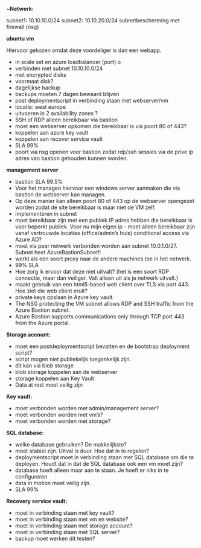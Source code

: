 ~**Netwerk:**  

subnet1: 10.10.10.0/24
subnet2: 10.10.20.0/24
subnetbescherming met firewall (nsg)


**ubuntu vm**

Hiervoor gekozen omdat deze voordeliger is dan een webapp. 
- in scale set en azure loadbalancer (port) o
- verbinden met subnet 10.10.10.0/24
- met encrypted disks
- voormaat disk?
- dagelijkse backup
- backups moeten 7 dagen bewaard blijven
- post deploymentscript in verbinding staan met webserver/vm
- locatie: west europe
- uitvoeren in 2 availability zones ?
- SSH of RDP alleen bereikbaar via bastion
- moet een webserver opkomen die bereikbaar is via poort 80 of 443?
- koppelen aan azure key vault
- koppelen aan recover service vault
- SLA 99%
- poort via nsg openen voor bastion zodat rdp/ssh sessies via de prive ip adres van bastion gehouden kunnen worden.

**management server**

- bastion SLA 99.5%
- Voor het managen hiervoor een windows server aanmaken die via bastion de webserver kan managen.
- Op deze manier kan alleen poort 80 of 443 op de webserver opengezet worden zodat de site bereikbaar is maar niet de VM zelf.
- implementeren in subnet
- moet bereikbaar zijn met een publiek IP adres hebben die bereikbaar is voor beperkt publiek. Voor nu mijn eigen ip - moet alleen bereikbaar zijn vanaf vertrouwde locaties (office/admin’s huis) conditional access via Azure AD?
- moet via peer netwerk verbonden worden aan subnet 10.0.1.0/27. Subnet heet AzureBastionSubnet!!
- werkt als een soort proxy naar de andere machines toe in het netwerk. 
- 99% SLA
- Hoe zorg ik ervoor dat deze niet uitvalt? (het is een soort RDP connectie, maar dan veiliger. Valt alleen uit als je netwerk uitvalt.)
- maakt gebruik van een html5-based web client over TLS via port 443. Hoe ziet die web client eruit?
- private keys opslaan in Azure key vault. 
- The NSG protecting the VM subnet allows RDP and SSH traffic from the Azure Bastion subnet. 
- Azure Bastion supports communications only through TCP port 443 from the Azure portal.

**Storage account:**

- moet een postdeploymentscript bevatten en de bootstrap deployment script?
- script mogen niet publiekelijk toegankelijk zijn.
- dit kan via blob storage
- blob storage koppelen aan de webserver
- storage koppelen aan Key Vault
- Data at rest moet veilig zijn

**Key vault:**

- moet verbonden worden met admin/management server?
- moet verbonden worden met vm’s?
- moet verbonden worden met storage?


**SQL database:**

- welke database gebruiken? De makkelijkste?
- moet stabiel zijn. Uitval is duur. Hoe dat in te regelen?
- deploymentscript moet in verbinding staan met SQL database om die te deployen. Houdt dat in dat de SQL database ook een vm moet zijn?
- database hoeft alleen maar aan te staan. Je hoeft er niks in te configureren
- data in motion moet veilig zijn.
- SLA 99%

**Recovery service vault:**

- moet in verbinding staan met key vault?
- moet in verbinding staan met vm en website?
- moet in verbinding staan met storage account?
- moet in verbinding staan met SQL server?
- backup moet werken dit testen?

